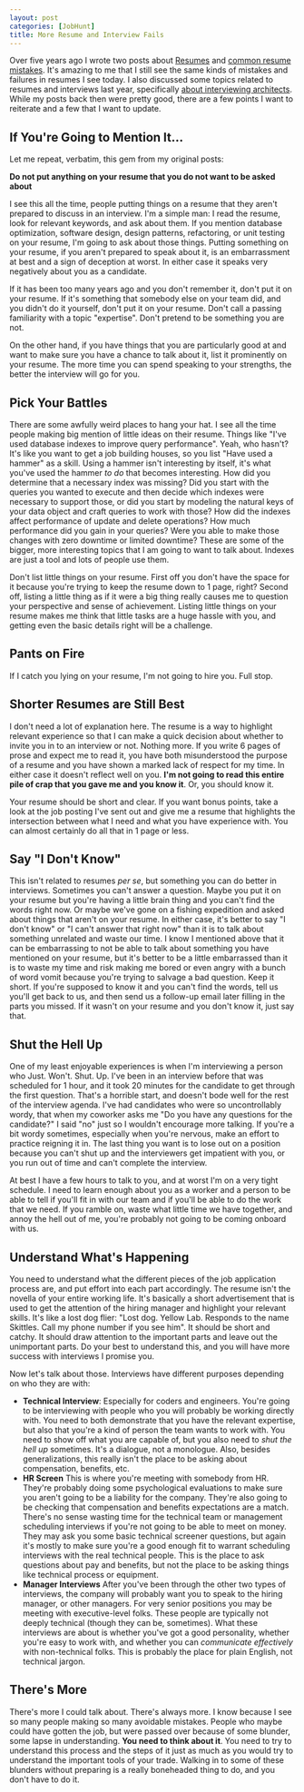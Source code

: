```yaml
---
layout: post
categories: [JobHunt]
title: More Resume and Interview Fails
---
```


Over five years ago I wrote two posts about [Resumes](/2015/02/15/resume.html) and [common resume mistakes](/2015/03/08/resumefails.html). It's amazing to me that I still see the same kinds of mistakes and failures in resumes I see today. I also discussed some topics related to resumes and interviews last year, specifically [about interviewing architects](/2019/07/10/archinterview.html). While my posts back then were pretty good, there are a few points I want to reiterate and a few that I want to update.

## If You're Going to Mention It...

Let me repeat, verbatim, this gem from my original posts:

**Do not put anything on your resume that you do not want to be asked about**

I see this all the time, people putting things on a resume that they aren't prepared to discuss in an interview. I'm a simple man: I read the resume, look for relevant keywords, and ask about them. If you mention database optimization, software design, design patterns, refactoring, or unit testing on your resume, I'm going to ask about those things. Putting something on your resume, if you aren't prepared to speak about it, is an embarrassment at best and a sign of deception at worst. In either case it speaks very negatively about you as a candidate.

If it has been too many years ago and you don't remember it, don't put it on your resume. If it's something that somebody else on your team did, and you didn't do it yourself, don't put it on your resume. Don't call a passing familiarity with a topic "expertise". Don't pretend to be something you are not.

On the other hand, if you have things that you are particularly good at and want to make sure you have a chance to talk about it, list it prominently on your resume. The more time you can spend speaking to your strengths, the better the interview will go for you.

## Pick Your Battles

There are some awfully weird places to hang your hat. I see all the time people making big mention of little ideas on their resume. Things like "I've used database indexes to improve query performance". Yeah, who hasn't? It's like you want to get a job building houses, so you list "Have used a hammer" as a skill. Using a hammer isn't interesting by itself, it's what you've used the hammer *to do* that becomes interesting. How did you determine that a necessary index was missing? Did you start with the queries you wanted to execute and then decide which indexes were necessary to support those, or did you start by modeling the natural keys of your data object and craft queries to work with those? How did the indexes affect performance of update and delete operations? How much performance did you gain in your queries? Were you able to make those changes with zero downtime or limited downtime? These are some of the bigger, more interesting topics that I am going to want to talk about. Indexes are just a tool and lots of people use them.

Don't list little things on your resume. First off you don't have the space for it because you're trying to keep the resume down to 1 page, right? Second off, listing a little thing as if it were a big thing really causes me to question your perspective and sense of achievement. Listing little things on your resume makes me think that little tasks are a huge hassle with you, and getting even the basic details right will be a challenge.

## Pants on Fire

If I catch you lying on your resume, I'm not going to hire you. Full stop. 

## Shorter Resumes are Still Best

I don't need a lot of explanation here. The resume is a way to highlight relevant experience so that I can make a quick decision about whether to invite you in to an interview or not. Nothing more. If you write 6 pages of prose and expect me to read it, you have both misunderstood the purpose of a resume and you have shown a marked lack of respect for my time. In either case it doesn't reflect well on you. **I'm not going to read this entire pile of crap that you gave me and you know it**. Or, you should know it. 

Your resume should be short and clear. If you want bonus points, take a look at the job posting I've sent out and give me a resume that highlights the intersection between what I need and what you have experience with. You can almost certainly do all that in 1 page or less.

## Say "I Don't Know"

This isn't related to resumes *per se*, but something you can do better in interviews. Sometimes you can't answer a question. Maybe you put it on your resume but you're having a little brain thing and you can't find the words right now. Or maybe we've gone on a fishing expedition and asked about things that aren't on your resume. In either case, it's better to say "I don't know" or "I can't answer that right now" than it is to talk about something unrelated and waste our time. I know I mentioned above that it can be embarrassing to not be able to talk about something you have mentioned on your resume, but it's better to be a little embarrassed than it is to waste my time and risk making me bored or even angry with a bunch of word vomit because you're trying to salvage a bad question. Keep it short. If you're supposed to know it and you can't find the words, tell us you'll get back to us, and then send us a follow-up email later filling in the parts you missed. If it wasn't on your resume and you don't know it, just say that. 

## Shut the Hell Up

One of my least enjoyable experiences is when I'm interviewing a person who Just. Won't. Shut. Up. I've been in an interview before that was scheduled for 1 hour, and it took 20 minutes for the candidate to get through the first question. That's a horrible start, and doesn't bode well for the rest of the interview agenda. I've had candidates who were so uncontrollably wordy, that when my coworker asks me "Do you have any questions for the candidate?" I said "no" just so I wouldn't encourage more talking. If you're a bit wordy sometimes, especially when you're nervous, make an effort to practice reigning it in.  The last thing you want is to lose out on a position because you can't shut up and the interviewers get impatient with you, or you run out of time and can't complete the interview. 

At best I have a few hours to talk to you, and at worst I'm on a very tight schedule. I need to learn enough about you as a worker and a person to be able to tell if you'll fit in with our team and if you'll be able to do the work that we need. If you ramble on, waste what little time we have together, and annoy the hell out of me, you're probably not going to be coming onboard with us.

## Understand What's Happening

You need to understand what the different pieces of the job application process are, and put effort into each part accordingly. The resume isn't the novella of your entire working life. It's basically a short advertisement that is used to get the attention of the hiring manager and highlight your relevant skills. It's like a lost dog flier: "Lost dog. Yellow Lab. Responds to the name Skittles. Call my phone number if you see him". It should be short and catchy. It should draw attention to the important parts and leave out the unimportant parts.  Do your best to understand this, and you will have more success with interviews I promise you.

Now let's talk about those. Interviews have different purposes depending on who they are with:

* **Technical Interview**: Especially for coders and engineers. You're going to be interviewing with people who you will probably be working directly with. You need to both demonstrate that you have the relevant expertise, but also that you're a kind of person the team wants to work with. You need to show off what you are capable of, but you also need to *shut the hell up* sometimes. It's a dialogue, not a monologue. Also, besides generalizations, this really isn't the place to be asking about compensation, benefits, etc.
* **HR Screen** This is where you're meeting with somebody from HR. They're probably doing some psychological evaluations to make sure you aren't going to be a liability for the company. They're also going to be checking that compensation and benefits expectations are a match. There's no sense wasting time for the technical team or management scheduling interviews if you're not going to be able to meet on money. They may ask you some basic technical screener questions, but again it's mostly to make sure you're a good enough fit to warrant scheduling interviews with the real technical people. This is the place to ask questions about pay and benefits, but not the place to be asking things like technical process or equipment.
* **Manager Interviews** After you've been through the other two types of interviews, the company will probably want you to speak to the hiring manager, or other managers. For very senior positions you may be meeting with executive-level folks. These people are typically not deeply technical (though they can be, sometimes). What these interviews are about is whether you've got a good personality, whether you're easy to work with, and whether you can *communicate effectively* with non-technical folks. This is probably the place for plain English, not technical jargon. 

## There's More

There's more I could talk about. There's always more. I know because I see so many people making so many avoidable mistakes. People who maybe could have gotten the job, but were passed over because of some blunder, some lapse in understanding. **You need to think about it**. You need to try to understand this process and the steps of it just as much as you would try to understand the important tools of your trade. Walking in to some of these blunders without preparing is a really boneheaded thing to do, and you don't have to do it.